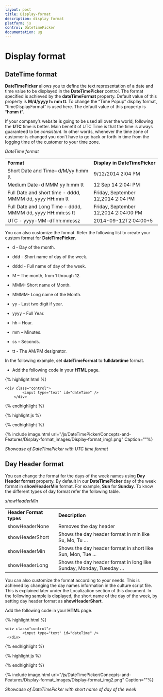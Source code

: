 ```yaml
---
layout: post
title: Display-format
description: display format
platform: js
control: DateTimePicker
documentation: ug
---
```


# Display format

## DateTime format

**DateTimePicker** allows you to define the text representation of a date and time value to be displayed in the **DateTimePicker** control. The format specified is achieved by the **dateTimeFormat** property. Default value of this property is **M/d/yyyy h: mm tt**. To change the “Time Popup” display format, “timeDisplayFormat” is used here. The default value of this property is “**h:mm t**”. 

If your company’s website is going to be used all over the world, following the **UTC** time is better. Main benefit of UTC Time is that the time is always guaranteed to be _consistent_. In other words, whenever the time zone of customer is changed you don't have to go back or forth in time from the logging time of the customer to your time zone.

_DateTime format_

<table>
<tr>
<td>
<b>Format</b></td><td>
<b>Display in DateTimePicker</b></td></tr>
<tr>
<td>
Short Date and Time– d/M/yy h:mm tt</td><td>
9/12/2014 2:04 PM</td></tr>
<tr>
<td>
Medium Date-d MMM yy h:mm tt</td><td>
12 Sep 14 2:04: PM</td></tr>
<tr>
<td>
Full Date and short time - dddd, MMMM dd, yyyy HH:mm tt</td><td>
Friday, September 12,2014 2:04 PM</td></tr>
<tr>
<td>
Full Date and Long Time - dddd, MMMM dd, yyyy HH:mm:ss tt</td><td>
Friday, September 12,2014 2:04:00 PM</td></tr>
<tr>
<td>
UTC - yyyy-MM-dThh:mm:ssz</td><td>
2014-09-12T2:04:00+5</td></tr>
</table>


You can also customize the format. Refer the following list to create your custom format for **DateTimePicker**.

* d - Day of the month.

* ddd - Short name of day of the week.

* dddd - Full name of day of the week.

* M – The month, from 1 through 12.

* MMM- Short name of Month.

* MMMM- Long name of the Month.

* yy - Last two digit if year.

* yyyy - Full Year.

* hh – Hour.

* mm – Minutes.

* ss – Seconds.

* tt - The AM/PM designator.



In the following example, set **dateTimeFormat** to **fulldatetime** format.

* Add the following code in your **HTML** page.



{% highlight html %}
  
    <div class="control">
	        <input type="text" id="dateTime" />
	    </div>

  {% endhighlight %}


  {% highlight js %}

<script>
  
  // Add the code in your script section to render the DateTimePicker 
  
	$('#dateTime').ejDateTimePicker({
	            dateTimeFormat: "dddd, MMMM dd, yyyy hh:mm:ss tt",
	            timePopupWidth: "150px",
	            timeDisplayFormat: "hh:mm:ss tt",
	            width: '300px'
	});

</script>

  {% endhighlight %}


{% include image.html url="/js/DateTimePicker/Concepts-and-Features/Display-format_images/Display-format_img1.png" Caption=""%}

_Showcase of DateTimePicker with UTC time format_

## Day Header format

You can change the format for the days of the week names using **Day Header format** property. By default in our **DateTimePicker** day of the week format in **showHeaderMin** format. For example, **Sun** for **Sunday**. To know the different types of day format refer the following table.

_showHeaderMin_

<table>
<tr>
<td>
<b>Header Format types</b></td><td>
<b>Description</b></td></tr>
<tr>
<td>
showHeaderNone</td><td>
Removes the day header</td></tr>
<tr>
<td>
showHeaderShort</td><td>
Shows the day header format in min like Su, Mo, Tu …</td></tr>
<tr>
<td>
showHeaderMin</td><td>
Shows the day header format in short like Sun, Mon, Tue …</td></tr>
<tr>
<td>
showHeaderLong</td><td>
Shows the day header format in long like Sunday, Monday, Tuesday …</td></tr>
</table>


You can also customize the format according to your needs. This is achieved by changing the day names information in the culture script file. This is explained later under the Localization section of this document. In the following sample is displayed, the short name of the day of the week, by setting day header format as **showHeaderShort**.

Add the following code in your **HTML** page.



{% highlight html %}
  
  	<div class="control">
	        <input type="text" id="dateTime" />
	 </div>

  {% endhighlight %}


  {% highlight js %}

<script>
  
  // Add the code in your script section to render the DateTimePicker with short header        
	 $('#dateTime').ejDateTimePicker({
	                dayHeaderFormat: "showHeaderShort",
	                width: '200px',
	            });
</script>

  {% endhighlight %}
  

{% include image.html url="/js/DateTimePicker/Concepts-and-Features/Display-format_images/Display-format_img2.png" Caption=""%}

_Showcase of DateTimePicker with short name of day of the week_

